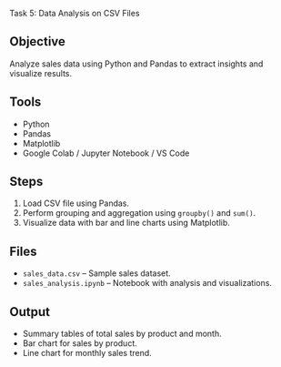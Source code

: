 Task 5: Data Analysis on CSV Files
## Objective
Analyze sales data using Python and Pandas to extract insights and visualize results.

## Tools
- Python
- Pandas
- Matplotlib
- Google Colab / Jupyter Notebook / VS Code

## Steps
1. Load CSV file using Pandas.
2. Perform grouping and aggregation using `groupby()` and `sum()`.
3. Visualize data with bar and line charts using Matplotlib.

## Files
- `sales_data.csv` – Sample sales dataset.
- `sales_analysis.ipynb` – Notebook with analysis and visualizations.

## Output
- Summary tables of total sales by product and month.
- Bar chart for sales by product.
- Line chart for monthly sales trend.
